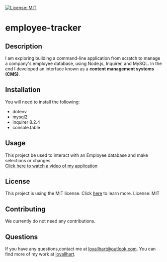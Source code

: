   [![License: MIT](https://img.shields.io/badge/License-MIT-yellow.svg)](https://opensource.org/licenses/MIT)

# employee-tracker

  ## Description
  I am exploring building a command-line application from scratch to manage a company's employee database, using Node.js, Inquirer, and MySQL. In the end I developed an interface known as a **content management systems (CMS)**.

  ## Installation
  You will need to install the following:
  - dotenv
  - mysql2
  - inquirer 8.2.4
  - console.table
  

  ## Usage
  This project be used to interact with an Employee database and make selections or changes.  
  [Click here to watch a video of my application](https://drive.google.com/file/d/1kcWZGDxjljQmakbae-FC9bVCiJpRhu-l/view?usp=share_link)

  ## License
  This project is using the MIT license. Click [here](https://opensource.org/licenses/MIT) to learn more.
  License: MIT 

  ## Contributing
  We currently do not need any contributions.

  ## Questions
  If you have any questions,contact me at loyallhart@outlook.com. You can find more of my work at [loyallhart](https://github.com/loyallhart/).